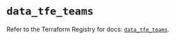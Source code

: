 # `data_tfe_teams`

Refer to the Terraform Registry for docs: [`data_tfe_teams`](https://registry.terraform.io/providers/hashicorp/tfe/0.69.0/docs/data-sources/teams).
